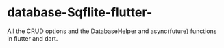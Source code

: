 # database-Sqflite-flutter-

All the CRUD options and the DatabaseHelper and async(future) functions in flutter and dart.
